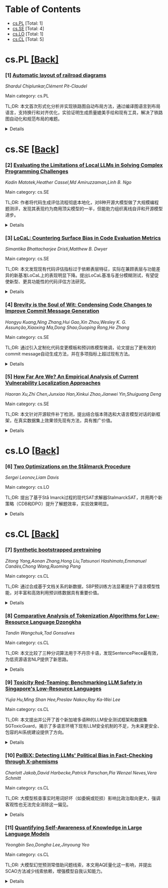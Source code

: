 <div id=toc></div>

# Table of Contents

- [cs.PL](#cs.PL) [Total: 1]
- [cs.SE](#cs.SE) [Total: 4]
- [cs.LO](#cs.LO) [Total: 1]
- [cs.CL](#cs.CL) [Total: 5]


<div id='cs.PL'></div>

# cs.PL [[Back]](#toc)

### [1] [Automatic layout of railroad diagrams](https://arxiv.org/abs/2509.15834)
*Shardul Chiplunkar,Clément Pit-Claudel*

Main category: cs.PL

TL;DR: 本文首次形式化分析并实现铁路图自动布局方法，通过编译图语言到布局语言，支持换行和对齐优化，实验证明生成质量媲美手绘和现有工具，解决了铁路图自动化和规范布局的难题。


<details>
  <summary>Details</summary>
Motivation: 铁路图在文档规范可视化方面具有直观优势，但现有工具有限且缺乏形式化布局方法，通常只能手绘，影响实际应用和自动生产。作者旨在填补该形式化和工具化空白。

Method: 将铁路图布局问题形式化为将“图语言”编译为“布局语言”，并实现了一个支持自动换行、垂直对齐和水平对齐的编译器，通过优化换行过程，并提出了相应的启发式优化方法。通过将正则表达式和Backus-Naur形式转换为铁路图，进行了前端验证；通过与手绘和其他工具的成果对比，进行了后端实用性验证。

Result: 提出了一种通用且实用的铁路图编译和布局方法，实现了满足用户布局需求的自动化铁路图生产，效果与人工绘制及现有工具相当。

Conclusion: 本文首次对铁路图布局进行了形式化研究，并提供了可操作的实现方案。提出的方法可自动化生成布局良好的铁路图，且其实用性接近手绘和现有工具。

Abstract: Railroad diagrams (also called "syntax diagrams") are a common, intuitive
visualization of grammars, but limited tooling and a lack of formal attention
to their layout mostly confines them to hand-drawn documentation. We present
the first formal treatment of railroad diagram layout along with a principled,
practical implementation. We characterize the problem as compiling a *diagram
language* (specifying conceptual components and how they connect and compose)
to a *layout language* (specifying basic graphical shapes and their sizes and
positions). We then implement a compiler that performs *line wrapping* to meet
a target width, as well as vertical *alignment* and horizontal *justification*
per user-specified policies. We frame line wrapping as an optimization problem,
where we describe principled dimensions of optimality and implement
corresponding heuristics. For front-end evaluation, we show that our diagram
language is well-suited for common applications by describing how regular
expressions and Backus-Naur form can be compiled to it. For back-end
evaluation, we argue that our compiler is practical by comparing its output to
diagrams laid out by hand and by other tools.

</details>


<div id='cs.SE'></div>

# cs.SE [[Back]](#toc)

### [2] [Evaluating the Limitations of Local LLMs in Solving Complex Programming Challenges](https://arxiv.org/abs/2509.15283)
*Kadin Matotek,Heather Cassel,Md Amiruzzaman,Linh B. Ngo*

Main category: cs.SE

TL;DR: 作者将代码生成评估流程彻底本地化，对8种开源大模型做了大规模编程题测评，发现其表现约为商用顶尖模型的一半，但能助力组织离线自评和开源模型进步。


<details>
  <summary>Details</summary>
Motivation: 随着对本地化、开源LLM需求增长，作者希望量化这些模型在实际复杂编程问题上的表现，并为离线、本地化评测提供工具基础。

Method: 改进并扩展原有的AI代码生成评估框架（FACE），实现了完全离线运行，使用Ollama runtime，高度整合目录结构并新增强大的断点续跑功能。测试8个参数量6.7-9B的本地模型，针对3589个Kattis题目自动生成、提交和评价代码解答。

Result: 本地模型的pass@1准确率相对较低，最好模型的通过率大约只有Gemini 1.5和ChatGPT-4的50%，但开源模型进步迅速，所提出评测流程有助于各机构独立、可控地评估AI编程能力。

Conclusion: 本研究表明，尽管开源本地部署大语言模型（LLMs）在解决复杂编程任务方面的表现较为有限，目前与主流专有模型（如Gemini 1.5和ChatGPT-4）仍存在显著差距，但开源模型的性能正在快速提升，本地可复现的评测体系为组织内部评估带来实际好处。

Abstract: This study examines the performance of today's open-source, locally hosted
large-language models (LLMs) in handling complex competitive programming tasks
with extended problem descriptions and contexts. Building on the original
Framework for AI-driven Code Generation Evaluation (FACE), the authors retrofit
the pipeline to work entirely offline through the Ollama runtime, collapsing
FACE's sprawling per-problem directory tree into a handful of consolidated JSON
files, and adding robust checkpointing so multi-day runs can resume after
failures. The enhanced framework generates, submits, and records solutions for
the full Kattis corpus of 3,589 problems across eight code-oriented models
ranging from 6.7-9 billion parameters. The submission results show that the
overall pass@1 accuracy is modest for the local models, with the best models
performing at approximately half the acceptance rate of the proprietary models,
Gemini 1.5 and ChatGPT-4. These findings expose a persistent gap between
private, cost-controlled LLM deployments and state-of-the-art proprietary
services, yet also highlight the rapid progress of open models and the
practical benefits of an evaluation workflow that organizations can replicate
on in-house hardware.

</details>


### [3] [LoCaL: Countering Surface Bias in Code Evaluation Metrics](https://arxiv.org/abs/2509.15397)
*Simantika Bhattacharjee Dristi,Matthew B. Dwyer*

Main category: cs.SE

TL;DR: 本文发现现有代码评估指标过于依赖表层特征，实际在兼顾表层与功能差异的新基准LoCaL上的表现明显下降。提出LoCaL基准与差分模糊测试，有望促使新型、更具功能性的代码评估方法研究。


<details>
  <summary>Details</summary>
Motivation: 大语言模型（LLM）及基于LLM的代理越来越流行，因此对代码评估指标（CEM）的可靠性和有效性提出了更高要求。目前评估代码正确性主要依赖测试用例，但测试用例生成和执行成本高昂。基于参考的CEM虽然作为低成本替代，但它们与功能正确性的相关性较弱且原因未被深入研究。

Method: 作者批判性地评估了四种主流的参考型CEM，发现它们偏重代码的表层特征而非实际功能。针对现有数据集不足以覆盖表层相似但功能不同、或功能类似而表面不同的代码对，提出了新的评测基准LoCaL。LoCaL基准包含3117对代码片段，涵盖方法级和程序级，并通过差分模糊测试（differential fuzzing）无须预定义测试用例、且能进行大量有效测试，为每对代码标注功能相似性分数。

Result: 四个CEM在LoCaL数据集上的表现均显著弱于基线数据。功能层面的准确性下降，暴露出评估指标严重的表层偏差。

Conclusion: 现有参考型CEM易受代码表层特征影响，不能准确评估代码功能。通过LoCaL这样针对表层与功能差异设计的数据集，可以推动开发更具鲁棒性的新评估指标。

Abstract: With the increasing popularity of large language models (LLMs) and LLM-based
agents, reliable and effective code evaluation metrics (CEMs) have become
crucial for progress across several software engineering tasks. While popular
benchmarks often provide test cases to assess the correctness of generated
code, crafting and executing test cases is expensive. Reference-based CEMs
provide a cheaper alternative by scoring a candidate program based on its
functional similarity to a reference. Although prior research has focused on
reporting the weak correlation between these CEMs and functional correctness,
the causes are only assumed, and plausible solutions remain unexplored. In this
work, we critically evaluate four state-of-the-art reference-based CEMs,
revealing their strong bias towards surface-level features rather than code
functionality. Despite this surface bias, current evaluation datasets for these
CEMs rarely include code pairs that are surface-similar yet functionally
dissimilar, or functionally similar yet surface-dissimilar. To mitigate this
gap, we propose LoCaL (Looks Can Lie), a CEM evaluation benchmark, with 3117
code pairs at both the method and program levels. Each pair is labeled with a
functional similarity score and aims to target regions where CEMs are likely to
perform poorly. The functional similarity scores are calculated through
differential fuzzing, which eliminates the need for predefined test cases and,
at the same time, improves the reliability of the scores by executing an order
of magnitude more tests than prior work. We find that all four CEMs show
significant performance degradation on LoCaL, compared to the baselines.
Finally, based on our findings, we draw the implication that exposing CEMs to
LoCaL-like data might facilitate the development of metrics that are robust to
surface bias.

</details>


### [4] [Brevity is the Soul of Wit: Condensing Code Changes to Improve Commit Message Generation](https://arxiv.org/abs/2509.15567)
*Hongyu Kuang,Ning Zhang,Hui Gao,Xin Zhou,Wesley K. G. Assunção,Xiaoxing Ma,Dong Shao,Guoping Rong,He Zhang*

Main category: cs.SE

TL;DR: 通过引入定制化代码变更模板和预训练模型微调，论文提出了更有效的commit message自动生成方法，并在多项指标上超过现有方法。


<details>
  <summary>Details</summary>
Motivation: 自动生成高质量的commit message对提高软件维护效率至关重要，但现有方法在code change表征上有改进空间。

Method: 提出基于“三部分文本模板”（代码变更摘要、提取注释、突出代码标识符）的方法，用ChangeScribe工具提取模板，并微调CodeLlama-7B进行commit message生成。

Result: 实验结果显示，该方法在BLEU-Norm、METEOR和ROUGE-L指标上分别比六个基线方法平均提升51.7%，78.7%，62.5%。消融实验及人工评估进一步证实该方案有效。

Conclusion: 结构化简明代码变更模板结合大预训练语言模型能显著提升自动commit message生成质量。

Abstract: Commit messages are valuable resources for describing why code changes are
committed to repositories in version control systems (e.g., Git). They
effectively help developers understand code changes and better perform software
maintenance tasks. Unfortunately, developers often neglect to write
high-quality commit messages in practice. Therefore, a growing body of work is
proposed to generate commit messages automatically. These works all
demonstrated that how to organize and represent code changes is vital in
generating good commit messages, including the use of fine-grained graphs or
embeddings to better represent code changes. In this study, we choose an
alternative way to condense code changes before generation, i.e., proposing
brief yet concise text templates consisting of the following three parts: (1)
summarized code changes, (2) elicited comments, and (3) emphasized code
identifiers. Specifically, we first condense code changes by using our proposed
templates with the help of a heuristic-based tool named ChangeScribe, and then
fine-tune CodeLlama-7B on the pairs of our proposed templates and corresponding
commit messages. Our proposed templates better utilize pre-trained language
models, while being naturally brief and readable to complement generated commit
messages for developers. Our evaluation based on a widely used dataset showed
that our approach can outperform six baselines in terms of BLEU-Norm, METEOR,
and ROUGE-L, with average improvements of 51.7%, 78.7%, and 62.5%,
respectively. The ablation study and human evaluation also provide further
insights into the effectiveness of our approach.

</details>


### [5] [How Far Are We? An Empirical Analysis of Current Vulnerability Localization Approaches](https://arxiv.org/abs/2509.15777)
*Haoran Xu,Zhi Chen,Junxiao Han,Xinkui Zhao,Jianwei Yin,Shuiguang Deng*

Main category: cs.SE

TL;DR: 本文针对开源软件补丁检测，提出结合版本筛选和大语言模型对话的新框架，在真实数据集上效果领先现有方法，具有推广价值。


<details>
  <summary>Details</summary>
Motivation: 当前开源软件漏洞补丁检测存在规模化困难与人为错误，传统自动化和预训练模型方法也存在准确率低和泛化能力差等问题。论文旨在解决这些根本挑战，提升软件安全与供应链完整性。

Method: 提出了一种两阶段框架，包括基于版本的候选过滤与基于大语言模型的多轮对话投票，以提升漏洞补丁检测的准确性和效率。方法设计受到四个实证发现的指导：检索空间的有效缩小、语义理解的优越性、网页爬取时效性限制和知识驱动方法的优势。

Result: 在包含750个真实漏洞的数据集上进行大量实验，结果表明该方法在准确率和效率上均优于现有的主流检测方法。

Conclusion: 论文提出的两阶段大模型方法在自动检测开源软件漏洞补丁方面取得了显著的效果，有效解决了现有方法在准确率和泛化能力方面的不足。

Abstract: Open-source software vulnerability patch detection is a critical component
for maintaining software security and ensuring software supply chain integrity.
Traditional manual detection methods face significant scalability challenges
when processing large volumes of commit histories, while being prone to human
errors and omissions. Existing automated approaches, including heuristic-based
methods and pre-trained model solutions, suffer from limited accuracy, poor
generalization capabilities, and inherent methodological constraints that
hinder their practical deployment. To address these fundamental challenges,
this paper conducts a comprehensive empirical study of existing vulnerability
patch detection methods, revealing four key insights that guide the design of
effective solutions: the critical impact of search space reduction, the
superiority of pre-trained semantic understanding over architectural
complexity, the temporal limitations of web crawling approaches, and the
advantages of knowledge-driven methods. Based on these insights, we propose a
novel two-stage framework that combines version-driven candidate filtering with
large language model-based multi-round dialogue voting to achieve accurate and
efficient vulnerability patch identification. Extensive experiments on a
dataset containing 750 real vulnerabilities demonstrate that our method
outperforms current approaches.

</details>


<div id='cs.LO'></div>

# cs.LO [[Back]](#toc)

### [6] [Two Optimizations on the Stålmarck Procedure](https://arxiv.org/abs/2509.16172)
*Sergei Leonov,Liam Davis*

Main category: cs.LO

TL;DR: 提出了基于Stå lmarck过程的现代SAT求解器StalmarckSAT，并用两个新策略（CDB和DPO）提升了解题效率，实验效果明显。


<details>
  <summary>Details</summary>
Motivation: 现有Stå lmarck过程在SAT问题上的分支和推理效率有限，亟需改进以提升求解能力。

Method: 本文重新实现了Stå lmarck求解过程，并引入了两种新策略：CDB（基于基数的分支）和DPO（基于推理优先级排序）。

Result: 采用CDB和DPO策略后，SAT求解的平均求解时间得到了改善。

Conclusion: StalmarckSAT结合了CDB和DPO两种策略，实验表明能够显著提升求解效率。

Abstract: In this paper, we introduce StalmarckSAT, the a modern re-implementation of
the St\aa lmarck Procedure for SAT solving, and present two novel strategies to
improve the Procedure, Cardinality Driven Branching (CDB) and Deductive
Priority Ordering (DPO). CDB is a heuristic to improve branching with the
dilemma rule, and DPO intelligently orders simple rules based on their
deductive potential. Our results demonstrate improved solve times with both
strategies.

</details>


<div id='cs.CL'></div>

# cs.CL [[Back]](#toc)

### [7] [Synthetic bootstrapped pretraining](https://arxiv.org/abs/2509.15248)
*Zitong Yang,Aonan Zhang,Hong Liu,Tatsunori Hashimoto,Emmanuel Candès,Chong Wang,Ruoming Pang*

Main category: cs.CL

TL;DR: 通过合成基于文档关系的新数据，SBP预训练方法显著提升了语言模型性能，对丰富和高效利用预训练数据具有重要价值。


<details>
  <summary>Details</summary>
Motivation: 传统的语言模型预训练主要学习单个文档内部的因果关系，然而这种方法无法高效建模文档间的丰富相关性，限制了预训练模型的能力提升。为了解决这一问题，需要一种能够利用文档间联系的新型预训练方式。

Method: 提出了一种合成自举预训练（SBP）方法：首先通过原始预训练数据集学习文档间的关系模型，然后利用该模型合成出大规模的新语料库，最后基于原始和合成数据联合预训练语言模型。实验以3B参数模型为例，并进行了算力对齐的训练设置。

Result: 实验结果显示，SBP方法在一组强基线模型上表现出持续提升，并接近于理想情况下使用20倍独特数据时的性能上限。同时，定性分析发现合成新文档不仅仅是简单的复述，而是能抽象核心概念并在此基础上生成新叙述。

Conclusion: SBP有效地利用文档间的知识抽象，推动了预训练模型的性能，具有自然的贝叶斯解释基础，即模型能自动发现并抽象出文档之间的潜在概念。

Abstract: We introduce Synthetic Bootstrapped Pretraining (SBP), a language model (LM)
pretraining procedure that first learns a model of relations between documents
from the pretraining dataset and then leverages it to synthesize a vast new
corpus for joint training. While the standard pretraining teaches LMs to learn
causal correlations among tokens within a single document, it is not designed
to efficiently model the rich, learnable inter-document correlations that can
potentially lead to better performance. We validate SBP by designing a
compute-matched pretraining setup and pretrain a 3B-parameter model on up to 1T
tokens from scratch. We find SBP consistently improves upon a strong repetition
baseline and delivers a significant fraction of performance improvement
attainable by an oracle upper bound with access to 20x more unique data.
Qualitative analysis reveals that the synthesized documents go beyond mere
paraphrases -- SBP first abstracts a core concept from the seed material and
then crafts a new narration on top of it. Besides strong empirical performance,
SBP admits a natural Bayesian interpretation: the synthesizer implicitly learns
to abstract the latent concepts shared between related documents.

</details>


### [8] [Comparative Analysis of Tokenization Algorithms for Low-Resource Language Dzongkha](https://arxiv.org/abs/2509.15255)
*Tandin Wangchuk,Tad Gonsalves*

Main category: cs.CL

TL;DR: 本文比较了三种分词算法用于不丹宗卡语，发现SentencePiece最有效，为低资源语言NLP提供了新思路。


<details>
  <summary>Details</summary>
Motivation: 高资源语言的预训练分词器表现优良，但对低资源语言如宗卡语支持不足。宗卡语语言学特性复杂，分词领域研究欠缺，亟需有效算法以支持后续NLP任务及大型语言模型建设。

Method: 评估和比较了三种常见分词算法在宗卡语上的训练与表现，分别为BPE、WordPiece和SentencePiece（Unigram）；利用子词繁殖率（Subword Fertility）、连续词占比、归一化序列长度及执行时间等指标进行定量分析。

Result: 三种算法均有一定效果，但SentencePiece（Unigram）在各项指标中表现最佳，被认为最适合宗卡语。实验奠定了宗卡语语言模型与NLP应用的基础。

Conclusion: 三种主流分词算法（BPE、WordPiece、SentencePiece）均具有对宗卡语分词的潜力，但SentencePiece（Unigram）表现最优，适合宗卡语分词，推动相关NLP的发展。呼吁对低资源语言采用定制化方法并持续研究。

Abstract: Large Language Models (LLMs) are gaining popularity and improving rapidly.
Tokenizers are crucial components of natural language processing, especially
for LLMs. Tokenizers break down input text into tokens that models can easily
process while ensuring the text is accurately represented, capturing its
meaning and structure. Effective tokenizers enhance the capabilities of LLMs by
improving a model's understanding of context and semantics, ultimately leading
to better performance in various downstream tasks, such as translation,
classification, sentiment analysis, and text generation. Most pre-trained
tokenizers are suitable for high-resource languages like English but perform
poorly for low-resource languages. Dzongkha, Bhutan's national language spoken
by around seven hundred thousand people, is a low-resource language, and its
linguistic complexity poses unique NLP challenges. Despite some progress,
significant research in Dzongkha NLP is lacking, particularly in tokenization.
This study evaluates the training and performance of three common tokenization
algorithms in comparison to other popular methods. Specifically, Byte-Pair
Encoding (BPE), WordPiece, and SentencePiece (Unigram) were evaluated for their
suitability for Dzongkha. Performance was assessed using metrics like Subword
Fertility, Proportion of Continued Words, Normalized Sequence Length, and
execution time. The results show that while all three algorithms demonstrate
potential, SentencePiece is the most effective for Dzongkha tokenization,
paving the way for further NLP advancements. This underscores the need for
tailored approaches for low-resource languages and ongoing research. In this
study, we presented three tokenization algorithms for Dzongkha, paving the way
for building Dzongkha Large Language Models.

</details>


### [9] [Toxicity Red-Teaming: Benchmarking LLM Safety in Singapore's Low-Resource Languages](https://arxiv.org/abs/2509.15260)
*Yujia Hu,Ming Shan Hee,Preslav Nakov,Roy Ka-Wei Lee*

Main category: cs.CL

TL;DR: 本文提出并公开了首个新加坡多语种的LLM安全测试框架和数据集SGToxicGuard，揭示了多语言环境下现有LLM安全机制的不足，为未来更安全、包容的AI系统建设提供了方向。


<details>
  <summary>Details</summary>
Motivation: 大型语言模型（LLMs）在自然语言处理方面取得了巨大进展，但在资源匮乏、多语种环境下的安全性机制研究不足，尤其是在新加坡这种多语言环境中。

Method: 本文提出了SGToxicGuard，这是一个新的数据集和评估框架，用于在新加坡多元语言环境（包括Singlish、中文、马来语和泰米尔语）下对LLM安全性进行基准测试。采用red-teaming方法，系统性地在对话、问答、内容创作三种真实场景中测试LLM的安全漏洞。

Result: 通过对当前先进的多语种LLM进行大量实验，发现这些模型在安全防护机制上存在重要缺口。

Conclusion: SGToxicGuard为探究多语言、多文化环境下的AI安全和包容性提供了基础，推进了文化敏感性和有害内容防护的研究。

Abstract: The advancement of Large Language Models (LLMs) has transformed natural
language processing; however, their safety mechanisms remain under-explored in
low-resource, multilingual settings. Here, we aim to bridge this gap. In
particular, we introduce \textsf{SGToxicGuard}, a novel dataset and evaluation
framework for benchmarking LLM safety in Singapore's diverse linguistic
context, including Singlish, Chinese, Malay, and Tamil. SGToxicGuard adopts a
red-teaming approach to systematically probe LLM vulnerabilities in three
real-world scenarios: \textit{conversation}, \textit{question-answering}, and
\textit{content composition}. We conduct extensive experiments with
state-of-the-art multilingual LLMs, and the results uncover critical gaps in
their safety guardrails. By offering actionable insights into cultural
sensitivity and toxicity mitigation, we lay the foundation for safer and more
inclusive AI systems in linguistically diverse environments.\footnote{Link to
the dataset: https://github.com/Social-AI-Studio/SGToxicGuard.}
\textcolor{red}{Disclaimer: This paper contains sensitive content that may be
disturbing to some readers.}

</details>


### [10] [PolBiX: Detecting LLMs' Political Bias in Fact-Checking through X-phemisms](https://arxiv.org/abs/2509.15335)
*Charlott Jakob,David Harbecke,Patrick Parschan,Pia Wenzel Neves,Vera Schmitt*

Main category: cs.CL

TL;DR: 大模型核查事实时用词好坏（如委婉或贬损）影响比政治取向更大，强调客观性也无法完全消除这一偏见。


<details>
  <summary>Details</summary>
Motivation: 大语言模型（LLMs）逐渐应用于需要客观评估的任务，但其潜在的政治偏见可能影响这些应用的公正性。目前，多项研究发现LLMs偏向左翼立场，但这些偏见对诸如事实核查等下游任务的影响尚未被充分探索。

Method: 本研究通过在德语声明中使用委婉语和贬损语替换关键词，构造政治内涵不同但事实等价的声明对，并让多种LLM对这些声明的真实性进行分类。研究共评估了六种LLM，并测试它们在政治立场及措辞倾向性下的判断一致性。

Result: 研究发现，相较于政治倾向，带有评价色彩的用词（如委婉语或贬损语）对模型的真实性判断影响更大。虽然部分模型展现出一定的政治偏见，但在提示时明确要求客观性，并未消除这种偏见。

Conclusion: LLMs在事实核查等任务中受措辞评价色彩影响较大，政治偏见虽存在但较弱，且强调客观性难以完全消除模型的判断偏见。

Abstract: Large Language Models are increasingly used in applications requiring
objective assessment, which could be compromised by political bias. Many
studies found preferences for left-leaning positions in LLMs, but downstream
effects on tasks like fact-checking remain underexplored. In this study, we
systematically investigate political bias through exchanging words with
euphemisms or dysphemisms in German claims. We construct minimal pairs of
factually equivalent claims that differ in political connotation, to assess the
consistency of LLMs in classifying them as true or false. We evaluate six LLMs
and find that, more than political leaning, the presence of judgmental words
significantly influences truthfulness assessment. While a few models show
tendencies of political bias, this is not mitigated by explicitly calling for
objectivism in prompts.

</details>


### [11] [Quantifying Self-Awareness of Knowledge in Large Language Models](https://arxiv.org/abs/2509.15339)
*Yeongbin Seo,Dongha Lee,Jinyoung Yeo*

Main category: cs.CL

TL;DR: 大模型幻觉预测常借助问题线索，本文用AQE量化这一影响，并提出SCAO方法减少线索依赖，增强模型自我认知能力。


<details>
  <summary>Details</summary>
Motivation: 当前大模型幻觉预测能力常被视为自我认知的体现，但其实主要受到问题端线索影响，缺乏对模型真正内省能力的评估。

Method: 提出了AQE（Approximate Question-side Effect）来量化问题端对幻觉预测的影响，并引入SCAO（Semantic Compression by Answering in One word）方法进行实证分析。

Result: 实验证明许多成功案例源自模型利用问题表面特征，采用SCAO后大幅提升了模型内在信号的利用，显示更真实的自我认知。

Conclusion: SCAO方法在减少问题端提示的情况下表现出色，能更有效激发大模型的自我认知能力。

Abstract: Hallucination prediction in large language models (LLMs) is often interpreted
as a sign of self-awareness. However, we argue that such performance can arise
from question-side shortcuts rather than true model-side introspection. To
disentangle these factors, we propose the Approximate Question-side Effect
(AQE), which quantifies the contribution of question-awareness. Our analysis
across multiple datasets reveals that much of the reported success stems from
exploiting superficial patterns in questions. We further introduce SCAO
(Semantic Compression by Answering in One word), a method that enhances the use
of model-side signals. Experiments show that SCAO achieves strong and
consistent performance, particularly in settings with reduced question-side
cues, highlighting its effectiveness in fostering genuine self-awareness in
LLMs.

</details>
